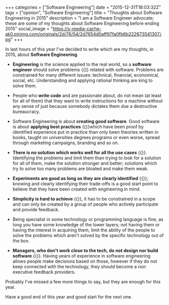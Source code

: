 +++
categories = ["Software Engineering"]
date = "2015-12-31T18:03:32Z"
tags = ["opinion", "Software Engineering"]
title = "Thoughts about Software Engineering in 2015"
description = "I am a Software Engineer advocate; these are some of my thoughts about Software Engineering before ending 2015"
social_image = "https://s-media-cache-ak0.pinimg.com/originals/2d/76/54/2d7654d0aff97fa0fb6b222673541307.jpg"
+++

In last hours of this year I've decided to write which are my thoughts, in 2015, about __Software Engineering__.

* __Engineering__ is the science applied to the real world, so a __software engineer__ should solve problems {{<x-share via="ifraixedes" text="#engineering is the science applied to the real world, so a software engineer should solve problems">}} related with software. Problems are constrained for many different issues: technical, financial, economical, social, etc. Understanding and applying rational thinking are king to solve them.

* People who __write code__ and are passionate about, do not mean (at least for all of them) that they want to write instructions for a machine without any sense of just because somebody dictates them due a destructive bureaucracy.

* Software Engineering is about __creating good software__. Good software is about __applying best practices__ {{<x-share via="ifraixedes" text="Software #engineering is about creating good software applying best practices">}}which have been proof by identified experience put in practice than only been theories written in books, taught on universities degrees programs or even worse, spread through marketing campaigns, branding and so on.

* __There is no solution which works well for all the use cases__ {{<x-share via="ifraixedes" text="There is no solution which works well for all the use cases" hashtags="engineering">}}. Identifying the problems and limit them than trying to look for a solution for all of them, make the solution stronger and better; solutions which try to solve too many problems are bloated and make them weak.

* __Experiments are good as long as they are clearly identified__ {{<x-share via="ifraixedes" text="experiments are good as long as they are clearly identified" hashtags="engineering">}}; knowing and clearly identifying their trade-offs is a good start point to believe that they have been created with engineering in mind.

* __Simplicity is hard to achieve__ {{<x-share via="ifraixedes" text="#simplicity is hard to achieve" hastags="engineering">}}, it has to be constrained in a scope and can only be created by a group of people who actively participate and provide feedback.

* Being specialist in some technology or programming language is fine, as long you have some knowledge of the lower layers; not having them or having the interest in acquiring them, limit the ability of the people to solve the problems which aren't solved by the specific technology out of the box.

* __Managers, who don't work close to the tech, do not design nor build software__ {{<x-share via="ifraixedes" text="Managers, who don't work close to the tech, do not design nor build software" hashtags="engineering">}}. Having years of experience in software engineering allows people make decisions based on those, however if they do not keep connected with the technology, they should become a non executive feedback providers.


Probably I've missed a few more things to say, but they are enough for this year.

Have a good end of this year and good start for the next one.
